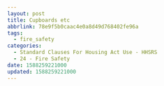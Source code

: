 ```yaml
---
layout: post
title: Cupboards etc
abbrlink: 78e9f5b0caac4e0a8d49d768402fe96a
tags:
  - fire_safety
categories:
  - Standard Clauses For Housing Act Use - HHSRS
  - 24 - Fire Safety
date: 1588259221000
updated: 1588259221000
---
```

